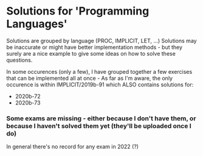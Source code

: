 # Solutions for 'Programming Languages'

Solutions are grouped by language (PROC, IMPLICIT, LET, ...)
Solutions may be inaccurate or might have better implementation methods - but they surely are a nice example to give some ideas on how to solve these questions. 

In some occurences (only a few), I have grouped together a few exercises that can be implemented all at once - As far as I'm aware, the only occurence is within IMPLICIT/2019b-91 which ALSO contains solutions for: 
- 2020b-72
- 2020b-73

### Some exams are missing - either because I don't have them, or because I haven't solved them yet (they'll be uploaded once I do)
In general there's no record for any exam in 2022 (?) 
